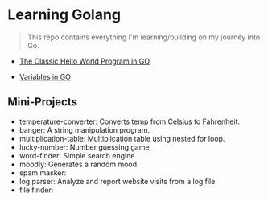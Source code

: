 # Learning Golang

> This repo contains everything i'm learning/building on my journey into Go.

- [The Classic Hello World Program in GO](https://github.com/Fakorede/Learning-Golang/tree/master/01-helloworld)

- [Variables in GO](https://github.com/Fakorede/Learning-Golang/tree/master/02-variables)

## Mini-Projects

- temperature-converter: Converts temp from Celsius to Fahrenheit.
- banger: A string manipulation program.
- multiplication-table: Multiplication table using nested for loop.
- lucky-number: Number guessing game.
- word-finder: Simple search engine.
- moodly: Generates a random mood.
- spam masker:
- log parser: Analyze and report website visits from a log file.
- file finder:
